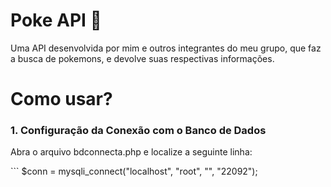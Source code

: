 <h1>Poke API 🔎</h1>
<p>Uma API desenvolvida por mim e outros integrantes do meu grupo, que faz a busca de pokemons, e devolve suas respectivas informações.</p>

<h1>Como usar?</h1>
<h3>1. Configuração da Conexão com o Banco de Dados</h3>

<p>Abra o arquivo bdconnecta.php e localize a seguinte linha:</p>
```
$conn = mysqli_connect("localhost", "root", "", "22092");

```

